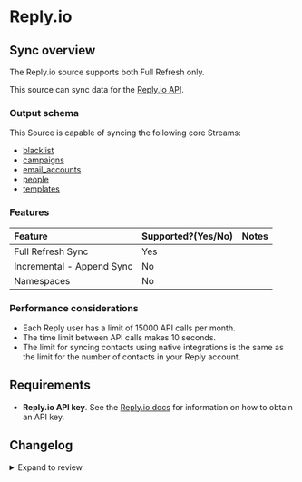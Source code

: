 # Reply.io

## Sync overview

The Reply.io source supports both Full Refresh only.

This source can sync data for the [Reply.io API](https://apidocs.reply.io/#intro).

### Output schema

This Source is capable of syncing the following core Streams:

- [blacklist](https://apidocs.reply.io/#9251a79b-3d16-478c-acfd-dfe1eb49e85a)
- [campaigns](https://apidocs.reply.io/#4c035861-5dc9-4ba2-8adf-24e55c83e5f0)
- [email_accounts](https://apidocs.reply.io/#2f59ac90-fe00-440c-a841-3bd11ce8f28f)
- [people](https://apidocs.reply.io/#0a39db6f-af24-494f-88d6-caefd76b40f9)
- [templates](https://apidocs.reply.io/#5e4650a6-f2d7-4a9f-86ed-ca863360fcca)

### Features

| Feature                   | Supported?\(Yes/No\) | Notes |
| :------------------------ | :------------------- | :---- |
| Full Refresh Sync         | Yes                  |       |
| Incremental - Append Sync | No                   |       |
| Namespaces                | No                   |       |

### Performance considerations

- Each Reply user has a limit of 15000 API calls per month.
- The time limit between API calls makes 10 seconds.
- The limit for syncing contacts using native integrations is the same as the limit for the number of contacts in your Reply account.

## Requirements

- **Reply.io API key**. See the [Reply.io docs](https://apidocs.reply.io/#authentication) for information on how to obtain an API key.

## Changelog

<details>
  <summary>Expand to review</summary>

| Version | Date       | Pull Request                                             | Subject                       |
|:--------|:-----------| :------------------------------------------------------- | :---------------------------- |
| 0.2.3 | 2024-11-04 | [48261](https://github.com/airbytehq/airbyte/pull/48261) | Update dependencies |
| 0.2.2 | 2024-10-29 | [47872](https://github.com/airbytehq/airbyte/pull/47872) | Update dependencies |
| 0.2.1 | 2024-10-28 | [47462](https://github.com/airbytehq/airbyte/pull/47462) | Update dependencies |
| 0.2.0 | 2024-08-19 | [44407](https://github.com/airbytehq/airbyte/pull/44407) | Refactor connector to manifest-only format |
| 0.1.15 | 2024-08-17 | [44284](https://github.com/airbytehq/airbyte/pull/44284) | Update dependencies |
| 0.1.14 | 2024-08-12 | [43818](https://github.com/airbytehq/airbyte/pull/43818) | Update dependencies |
| 0.1.13 | 2024-08-10 | [43696](https://github.com/airbytehq/airbyte/pull/43696) | Update dependencies |
| 0.1.12 | 2024-08-03 | [43215](https://github.com/airbytehq/airbyte/pull/43215) | Update dependencies |
| 0.1.11 | 2024-07-27 | [42827](https://github.com/airbytehq/airbyte/pull/42827) | Update dependencies |
| 0.1.10 | 2024-07-20 | [42246](https://github.com/airbytehq/airbyte/pull/42246) | Update dependencies |
| 0.1.9 | 2024-07-13 | [41737](https://github.com/airbytehq/airbyte/pull/41737) | Update dependencies |
| 0.1.8 | 2024-07-10 | [41497](https://github.com/airbytehq/airbyte/pull/41497) | Update dependencies |
| 0.1.7 | 2024-07-09 | [41302](https://github.com/airbytehq/airbyte/pull/41302) | Update dependencies |
| 0.1.6 | 2024-07-06 | [40805](https://github.com/airbytehq/airbyte/pull/40805) | Update dependencies |
| 0.1.5 | 2024-06-25 | [40283](https://github.com/airbytehq/airbyte/pull/40283) | Update dependencies |
| 0.1.4 | 2024-06-22 | [40137](https://github.com/airbytehq/airbyte/pull/40137) | Update dependencies |
| 0.1.3 | 2024-06-17 | [38661](https://github.com/airbytehq/airbyte/pull/38661) | Make connector compatible with Builder |
| 0.1.2 | 2024-06-04 | [39012](https://github.com/airbytehq/airbyte/pull/39012) | [autopull] Upgrade base image to v1.2.1 |
| 0.1.1 | 2024-05-20 | [38409](https://github.com/airbytehq/airbyte/pull/38409) | [autopull] base image + poetry + up_to_date |
| 0.1.0 | 2022-10-22 | [18844](https://github.com/airbytehq/airbyte/pull/18844) | Add Reply.io Source Connector |

</details>
